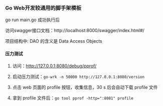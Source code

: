 ### Go Web开发较通用的脚手架模板

go run main.go 成功执行后

访问swagger接口文档：http://localhost:8000/swagger/index.html#/

项目结构中: DAO 的含义是 Data Access Objects

#### 压力测试

1. 访问：http://127.0.0.1:8080/debug/pprof/

2. 启动压力测试：`go-wrk -n 50000 http://127.0.0.1:8080/version`

3. 点击 web 页面的 profile 按钮，收集信息，30 s 后会自动下载 profile 文件

4. 拿到 profile 文件后：`go tool pprof -http=":8081" profile`